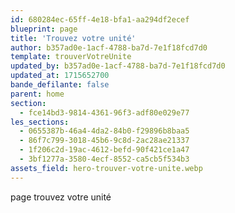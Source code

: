```yaml
---
id: 680284ec-65ff-4e18-bfa1-aa294df2ecef
blueprint: page
title: 'Trouvez votre unité'
author: b357ad0e-1acf-4788-ba7d-7e1f18fcd7d0
template: trouverVotreUnite
updated_by: b357ad0e-1acf-4788-ba7d-7e1f18fcd7d0
updated_at: 1715652700
bande_defilante: false
parent: home
section:
  - fce14bd3-9814-4361-96f3-adf80e029e77
les_sections:
  - 0655387b-46a4-4da2-84b0-f29896b8baa5
  - 86f7c799-3018-45b6-9c8d-2ac28ae21337
  - 1f206c2d-19ac-4612-befd-90f421ce1a47
  - 3bf1277a-3580-4ecf-8552-ca5cb5f534b3
assets_field: hero-trouver-votre-unite.webp
---
```

page trouvez votre unité